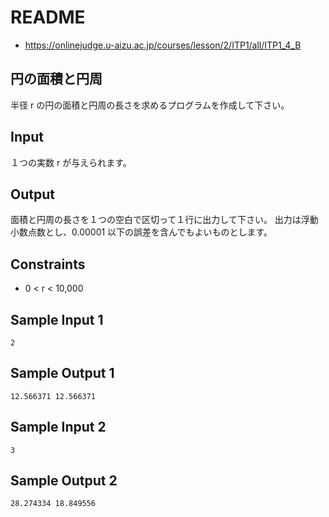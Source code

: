 # README
- <https://onlinejudge.u-aizu.ac.jp/courses/lesson/2/ITP1/all/ITP1_4_B>
## 円の面積と円周
半径 r の円の面積と円周の長さを求めるプログラムを作成して下さい。
## Input
１つの実数 r が与えられます。
## Output
面積と円周の長さを１つの空白で区切って１行に出力して下さい。
出力は浮動小数点数とし、0.00001 以下の誤差を含んでもよいものとします。
## Constraints
- 0 < r < 10,000
## Sample Input 1
```
2
```
## Sample Output 1
```
12.566371 12.566371
```
## Sample Input 2
```
3
```
## Sample Output 2
```
28.274334 18.849556
```
